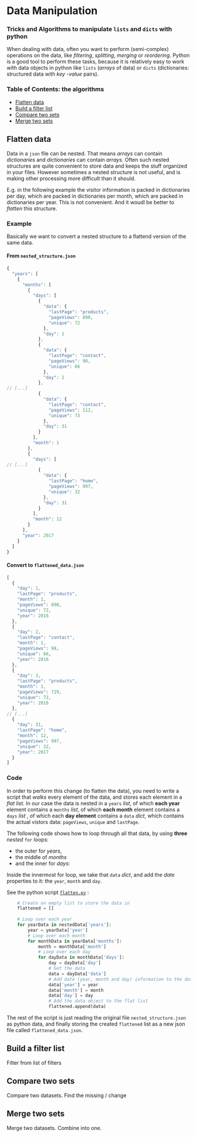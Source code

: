 # Data Manipulation

### Tricks and Algorithms to manipulate `lists` and `dicts` with python

When dealing with data, often you want to perform (semi-complex) operations on the data, like *filtering*, *splitting*, *merging* or *reordering*. Python is a good tool to perform these tasks, because it is relatively easy to work with data objects in python like `lists` (*arrays* of data) or `dicts` (dictionaries: structured data with *key* -*value* pairs).

### Table of Contents: the algorithms

- [Flatten data](#flatten_data)
- [Build a filter list](#build_a_filter_list)
- [Compare two sets](#compare_two_sets)
- [Merge two sets](#merge_two_sets)

## Flatten data

Data in a `json` file can be nested. That means *arrays* can contain *dictionaries* and *dictionaries* can contain *arrays*. Often such nested structures are quite convenient to store data and keeps the stuff organized in your files. However sometimes a nested structure is not useful, and is making other processing more difficult than it should.

E.g. in the following example the visitor information is packed in dictionaries per day, which are packed in dictionaries per month, which are packed in dictionaries per year. This is not convenient. And it woudl be better to *flatten* this structure.

### Example

Basically we want to convert a nested structure to a flattend version of the same data.

#### From `nested_structure.json`

```js
{
  "years": [
    {
      "months": [
        {
          "days": [
            {
              "data": {
                "lastPage": "products", 
                "pageViews": 890, 
                "unique": 72
              }, 
              "day": 1
            }, 
            {
              "data": {
                "lastPage": "contact", 
                "pageViews": 98, 
                "unique": 66
              }, 
              "day": 2
            }, 
// [...]
            {
              "data": {
                "lastPage": "contact", 
                "pageViews": 112, 
                "unique": 73
              }, 
              "day": 31
            }
          ], 
          "month": 1
        }, 
        {
          "days": [
// [...]					
            {
              "data": {
                "lastPage": "home", 
                "pageViews": 997, 
                "unique": 32
              }, 
              "day": 31
            }
          ], 
          "month": 12
        }
      ], 
      "year": 2017
    }
  ]
}						
```

#### Convert to `flattened_data.json`

```js
[
  {
    "day": 1, 
    "lastPage": "products", 
    "month": 1, 
    "pageViews": 890, 
    "unique": 72, 
    "year": 2016
  }, 
  {
    "day": 2, 
    "lastPage": "contact", 
    "month": 1, 
    "pageViews": 98, 
    "unique": 66, 
    "year": 2016
  }, 
  {
    "day": 3, 
    "lastPage": "products", 
    "month": 1, 
    "pageViews": 729, 
    "unique": 72, 
    "year": 2016
  }, 
// [...]
  {
    "day": 31, 
    "lastPage": "home", 
    "month": 12, 
    "pageViews": 997, 
    "unique": 32, 
    "year": 2017
  }
]
```

### Code

In order to perform this change (to flatten the data), you need to write a script that *walks* every element of the data, and stores each element in a *flat list*. In our case the data is nested in a `years` *list*, of which **each year** element contains a `months` *list*, of which **each month** element contains a `days` *list* , of which each **day element** contains a `data` *dict*, which contains the actual vistors data: `pageViews`, `unique` and `lastPage`.

The following code shows how to loop through all that data, by using **three** *nested* `for` loops:

- the outer for *years*,
- the middle of *months*
- and the inner for *days*:

Inside the innermost for loop, we take that `data` *dict*, and add the *date* properties to it: the `year`, `month` and `day`.

See the python script [`flatten.py`](#flatten_py) :

```python
    # Create an empty list to store the data in
    flattened = []
    
    # Loop over each year
    for yearData in nestedData['years']:
        year = yearData['year']
        # Loop over each month
        for monthData in yearData['months']:
            month = monthData['month']
            # Loop over each day
            for dayData in monthData['days']:
                day = dayData['day']
                # Get the data
                data = dayData['data']
                # Add date (year, month and day) information to the data
                data['year'] = year
                data['month'] = month
                data['day'] = day
                # Add the data object to the flat list
                flattened.append(data)
```

The rest of the script is just reading the original file  `nested_structure.json` as python data, and finally storing the created `flattened` list as a new json file called `flattened_data.json`.

## Build a filter list

Filter from list of filters

##  Compare two sets

Compare two datasets. Find the missing / change

## Merge two sets

Merge two datasets. Combine into one.